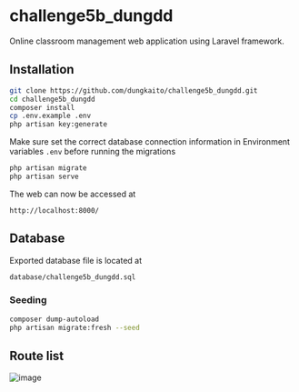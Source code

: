 # challenge5b_dungdd

Online classroom management web application using Laravel framework.

## Installation

```bash
git clone https://github.com/dungkaito/challenge5b_dungdd.git
cd challenge5b_dungdd
composer install
cp .env.example .env
php artisan key:generate
```

Make sure set the correct database connection information in Environment variables `.env` before running the migrations

```bash
php artisan migrate
php artisan serve
```
The web can now be accessed at
```url
http://localhost:8000/
```

## Database
Exported database file is located at
```bash
database/challenge5b_dungdd.sql
```
### Seeding

```bash
composer dump-autoload
php artisan migrate:fresh --seed
```
## Route list
![image](https://user-images.githubusercontent.com/48874865/158473141-cbc58433-10a6-497f-b37e-21de8c0b9866.png)


